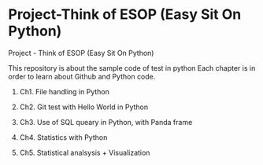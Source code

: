 # Project-Think of ESOP (Easy Sit On Python)

Project - Think of ESOP (Easy Sit On Python)

This repository is about the sample code of test in python
Each chapter is in order to learn about Github and Python code.

1) Ch1. File handling in Python

2) Ch2. Git test with Hello World in Python

3) Ch3. Use of SQL queary in Python, with Panda frame

4) Ch4. Statistics with Python

5) Ch5. Statistical analsysis + Visualization
